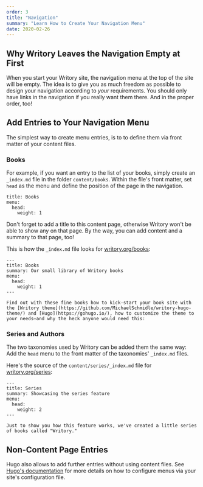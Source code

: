 ```yaml
---
order: 3
title: "Navigation"
summary: "Learn How to Create Your Navigation Menu"
date: 2020-02-26
---
```


## Why Writory Leaves the Navigation Empty at First

When you start your Writory site, the navigation menu at the top of the site will be empty. The idea is to give you as much freedom as possible to design your navigation according to *your* requirements. You should only have links in the navigation if you really want them there. And in the proper order, too!

## Add Entries to Your Navigation Menu

The simplest way to create menu entries, is to to define them via front matter of your content files.

### Books

For example, if you want an entry to the list of your books, simply create an ``_index.md`` file in the folder ``content/books``. Within the file's front matter, set ``head`` as the menu and define the position of the page in the navigation.

```
title: Books
menu:
  head:
    weight: 1
```

Don't forget to add a title to this content page, otherwise Writory won't be able to show any on that page. By the way, you can add content and a summary to that page, too!

This is how the ``_index.md`` file looks for [writory.org/books](/books/):

```
---
title: Books
summary: Our small library of Writory books
menu:
  head:
    weight: 1
---

Find out with these fine books how to kick-start your book site with the [Writory theme](https://github.com/MichaelSchmidle/writory-hugo-theme/) and [Hugo](https://gohugo.io/), how to customize the theme to your needs—and why the heck anyone would need this:
```

### Series and Authors

The two taxonomies used by Writory can be added them the same way: Add the ``head`` menu to the front matter of the taxonomies' ``_index.md`` files.

Here's the source of the ``content/series/_index.md`` file for [writory.org/series](/series/):

```
---
title: Series
summary: Showcasing the series feature
menu:
  head:
    weight: 2
---

Just to show you how this feature works, we've created a little series of books called "Writory."
```

## Non-Content Page Entries

Hugo also allows to add further entries without using content files. See [Hugo's documentation](https://gohugo.io/content-management/menus/#add-non-content-entries-to-a-menu) for more details on how to configure menus via your site's configuration file.
